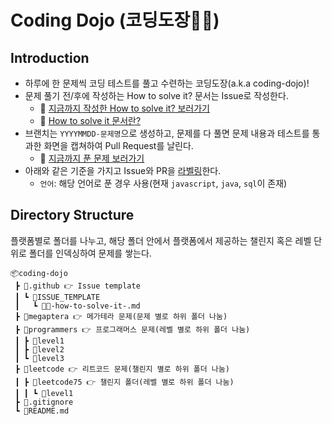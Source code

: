 # Coding Dojo (코딩도장🥋🤛)

## Introduction

- 하루에 한 문제씩 코딩 테스트를 풀고 수련하는 코딩도장(a.k.a coding-dojo)!
- 문제 풀기 전/후에 작성하는 How to solve it? 문서는 Issue로 작성한다.
  - 🔗 [지금까지 작성한 How to solve it? 보러가기](https://github.com/jennajeh/coding-dojo/issues?q=is%3Aissue+is%3Aclosed)
  - 🔗 [How to solve it 문서란?](./.github/ISSUE_TEMPLATE/💡-how-to-solve-it-.md)
- 브랜치는 `YYYYMMDD-문제명`으로 생성하고, 문제를 다 풀면 문제 내용과 테스트를 통과한 화면을 캡쳐하여 Pull Request를 날린다.
  - 🔗 [지금까지 푼 문제 보러가기](https://github.com/jennajeh/coding-dojo/pulls?q=is%3Apr+is%3Aclosed)
- 아래와 같은 기준을 가지고 Issue와 PR을 [라벨링](https://github.com/jennajeh/coding-dojo/issues/labels)한다.
  - `언어`: 해당 언어로 푼 경우 사용(현재 `javascript`, `java`, `sql`이 존재)

## Directory Structure

플랫폼별로 폴더를 나누고, 해당 폴더 안에서 플랫폼에서 제공하는 챌린지 혹은 레벨 단위로 폴더를 인덱싱하여 문제를 쌓는다.

```
📦coding-dojo
 ┣ 📂.github 👉 Issue template
 ┃ ┗ 📂ISSUE_TEMPLATE
 ┃   ┗ 📜💡-how-to-solve-it-.md
 ┣ 📂megaptera 👉 메가테라 문제(문제 별로 하위 폴더 나눔)
 ┣ 📂programmers 👉 프로그래머스 문제(레벨 별로 하위 폴더 나눔)
 ┃ ┣ 📂level1
 ┃ ┣ 📂level2
 ┃ ┗ 📂level3
 ┣ 📂leetcode 👉 리트코드 문제(챌린지 별로 하위 폴더 나눔)
 ┃ ┣ 📂leetcode75 👉 챌린지 폴더(레벨 별로 하위 폴더 나눔)
 ┃ ┃ ┗ 📂level1
 ┣ 📜.gitignore
 ┗ 📜README.md
```
